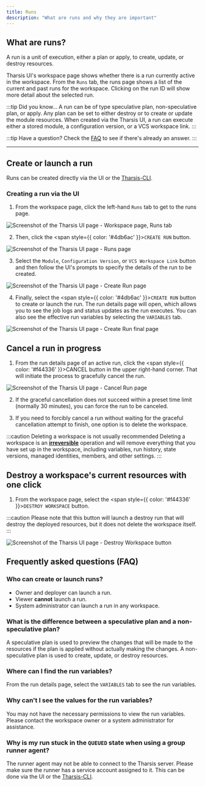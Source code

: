 ```yaml
---
title: Runs
description: "What are runs and why they are important"
---
```


## What are runs?

A run is a unit of execution, either a plan or apply, to create, update, or destroy resources.

Tharsis UI's workspace page shows whether there is a run currently active in the workspace. From the `Runs` tab, the runs page shows a list of the current and past runs for the workspace. Clicking on the run ID will show more detail about the selected run.

:::tip Did you know...
A run can be of type speculative plan, non-speculative plan, or apply. Any plan can be set to either destroy or to create or update the module resources. When created via the Tharsis UI, a run can execute either a stored module, a configuration version, or a VCS workspace link.
:::

:::tip Have a question?
Check the [FAQ](#frequently-asked-questions-faq) to see if there's already an answer.
:::

---

## Create or launch a run

Runs can be created directly via the UI or the [Tharsis-CLI](../../cli/tharsis/intro.md).

### Creating a run via the UI

1. From the workspace page, click the left-hand `Runs` tab to get to the runs page.

![Screenshot of the Tharsis UI page - Workspace page, Runs tab](/img/runs/run-tab.png "Workspace Detail page, Runs tab")

2. Then, click the <span style={{ color: '#4db6ac' }}>`CREATE RUN`</span> button.

![Screenshot of the Tharsis UI page - Runs page](/img/runs/runs-page.png "Runs page")

3. Select the `Module`, `Configuration Version`, or `VCS Workspace Link` button and then follow the UI's prompts to specify the details of the run to be created.

![Screenshot of the Tharsis UI page - Create Run page](/img/runs/create-run-page.png "Create Run page")

4. Finally, select the <span style={{ color: '#4db6ac' }}>`CREATE RUN`</span> button to create or launch the run. The run details page will open, which allows you to see the job logs and status updates as the run executes. You can also see the effective run variables by selecting the `VARIABLES` tab.

![Screenshot of the Tharsis UI page - Create Run final page](/img/runs/create-run-final.png "Create Run final page")

## Cancel a run in progress

1. From the run details page of an active run, click the <span style={{ color: '#f44336' }}>CANCEL</span> button in the upper right-hand corner. That will initiate the process to gracefully cancel the run.

![Screenshot of the Tharsis UI page - Cancel Run page](/img/runs/cancel-run.png "Cancel Run page")

2. If the graceful cancellation does not succeed within a preset time limit (normally 30 minutes), you can force the run to be canceled.

3. If you need to forcibly cancel a run without waiting for the graceful cancellation attempt to finish, one option is to delete the workspace.

:::caution Deleting a workspace is not usually recommended
Deleting a workspace is an <u>**irreversible**</u> operation and will remove everything that you have set up in the workspace, including variables, run history, state versions, managed identities, members, and other settings.
:::

## Destroy a workspace's current resources with one click

1. From the workspace page, select the <span style={{ color: '#f44336' }}>`DESTROY WORKSPACE`</span> button.

:::caution
Please note that this button will launch a destroy run that will destroy the deployed resources, but it does not delete the workspace itself.
:::

![Screenshot of the Tharsis UI page - Destroy Workspace button](/img/runs/destroy-workspace-button.png "Destroy Workspace button")

## Frequently asked questions (FAQ)

### Who can create or launch runs?

- Owner and deployer can launch a run.
- Viewer **cannot** launch a run.
- System administrator can launch a run in any workspace.

### What is the difference between a speculative plan and a non-speculative plan?

A speculative plan is used to preview the changes that will be made to the resources if the plan is applied without actually making the changes. A non-speculative plan is used to create, update, or destroy resources.

### Where can I find the run variables?

From the run details page, select the `VARIABLES` tab to see the run variables.

### Why can't I see the values for the run variables?

You may not have the necessary permissions to view the run variables. Please contact the workspace owner or a system administrator for assistance.

### Why is my run stuck in the `QUEUED` state when using a group runner agent?

The runner agent may not be able to connect to the Tharsis server. Please make sure the runner has a service account assigned to it. This can be done via the UI or the [Tharsis-CLI](/docs/cli/tharsis/commands.md#runner-agent-assign-service-account-subcommand).
